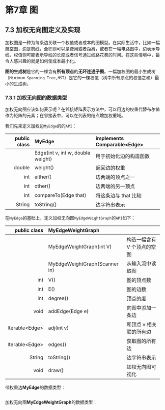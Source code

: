 # 第7章 图

## 7.3 加权无向图定义及实现

加权图是一种为每条边关联一个权值或者成本的图模型。在实际生活中，比如一幅航空图，边是航线，全职则可以是费用或者距离，或者在一幅电路图中，边表示导线，权值则可能表示导线的长度或者信号通过线路花费的时间。在这些情境中，最令人感兴趣的就是如何使成本最小化。

**图的生成树**是它的一棵含有**所有顶点**的**无环连通子图**。一幅加权图的最小生成树（`Minimum Spanning Tree,MST`）是它的一棵权值（树中所有顶点的权值之和）最小的生成树。

### 7.3.1 加权无向图的数据类型

加权无向图应该如何表示呢？在邻接矩阵表示方法中，可以用边的权重代替布尔值作为矩阵的元素；在邻接表中，可以在列表的结点增加权重域。

我们先来定义加权边`MyEdge`的的`API`：

|public class|**MyEdge**|implements Comparable\<Edge\>|
|--:|:--|:--|
||Edge(int v, int w, double weight)|用于初始化边的构造函数|
|double|weight()|返回边的权重|
|int|either()|边两端的顶点之一|
|int|other()|边两端的另一顶点|
|int|compareTo(Edge that)|将这条边与 that 比较|
|String|toString()|边字符串表示|

在`MyEdge`的基础上，定义加权无向图`MyEdgeWeightGraph`的`API`如下：

|public class|**MyEdgeWeightGraph**||
|--:|:--|:--|
||MyEdgeWeightGraph(int V)|构造一幅含有 V 个顶点的空图|
||MyEdgeWeightGraph(Scanner in)|从输入流中读取图|
|int|V()|图的顶点数|
|int|E()|图的边数|
|int|degree()|顶点的度|
|void|addEdge(Edge e)|向图中添加一条边|
|Iterable\<Edge>|adj(int v)|和顶点 v 相关联的所有边|
|Iterable\<Edge>|edges()|获取图的所有边|
|String|toString()|边字符串表示|
|void|draw()|加权无向图可视化|

带权重边**MyEdge**的数据类型：

```java

```

加权无向图**MyEdgeWeightGraph**的数据类型：

```java

```
